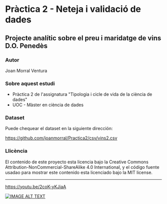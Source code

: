 # Pràctica 2 - Neteja i validació de dades

## Projecte analític sobre el preu i maridatge de vins D.O. Penedès

### Autor
Joan Morral Ventura 

### Sobre aquest estudi
- Pràctica 2 de l'assignatura "Tipologia i cicle de vida de la ciència de dades"
- UOC - Màster en ciència de dades

### Dataset
Puede chequear el dataset en la siguiente dirección:

https://github.com/joanmorral/Practica2/csv/vins2.csv

### Llicència
El contenido de este proyecto esta licencia bajo la Creative Commons Attribution-NonCommercial-ShareAlike 4.0 International, y el código fuente usadao para mostrar este contenido esta licenciado bajo la MIT license.

----
https://youtu.be/2coK-yKJiaA


[![IMAGE ALT TEXT](http://img.youtube.com/vi/2coK-yKJiaA/0.jpg)](http://www.youtube.com/watch?v=2coK-yKJiaA "Video Title")

